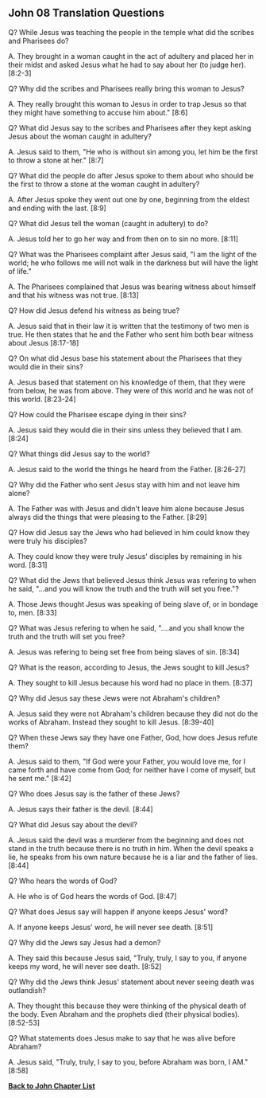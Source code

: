 ## John 08 Translation Questions ##

Q? While Jesus was teaching the people in the temple what did the scribes and Pharisees do?

A. They brought in a woman caught in the act of adultery and placed her in their midst and asked Jesus what he had to say about her (to judge her). [8:2-3]

Q? Why did the scribes and Pharisees really bring this woman to Jesus?

A. They really brought this woman to Jesus in order to trap Jesus so that they might have something to accuse him about." [8:6]

Q? What did Jesus say to the scribes and Pharisees after they kept asking Jesus about the woman caught in adultery?

A. Jesus said to them, "He who is without sin among you, let him be the first to throw a stone at her." [8:7]

Q? What did the people do after Jesus spoke to them about who should be the first to throw a stone at the woman caught in adultery?

A. After Jesus spoke they went out one by one, beginning from the eldest and ending with the last. [8:9]

Q? What did Jesus tell the woman (caught in adultery) to do?

A. Jesus told her to go her way and from then on to sin no more. [8:11]

Q? What was the Pharisees complaint after Jesus said, "I am the light of the world; he who follows me will not walk in the darkness but will have the light of life."

A. The Pharisees complained that Jesus was bearing witness about himself and that his witness was not true. [8:13]

Q? How did Jesus defend his witness as being true?

A. Jesus said that in their law it is written that the testimony of two men is true. He then states that he and the Father who sent him both bear witness about Jesus [8:17-18]

Q? On what did Jesus base his statement about the Pharisees that they would die in their sins?

A. Jesus based that statement on his knowledge of them, that they were from below, he was from above. They were of this world and he was not of this world. [8:23-24]

Q? How could the Pharisee escape dying in their sins?

A. Jesus said they would die in their sins unless they believed that I am. [8:24]

Q? What things did Jesus say to the world?

A. Jesus said to the world the things he heard from the Father. [8:26-27]

Q? Why did the Father who sent Jesus stay with him and not leave him alone?

A. The Father was with Jesus and didn't leave him alone because Jesus always did the things that were pleasing to the Father. [8:29]

Q? How did Jesus say the Jews who had believed in him could know they were truly his disciples?

A. They could know they were truly Jesus' disciples by remaining in his word. [8:31]

Q? What did the Jews that believed Jesus think Jesus was refering to when he said, "...and you will know the truth and the truth will set you free."?

A. Those Jews thought Jesus was speaking of being slave of, or in bondage to, men. [8:33]

Q? What was Jesus refering to when he said, "....and you shall know the truth and the truth will set you free?

A. Jesus was refering to being set free from being slaves of sin. [8:34]

Q? What is the reason, according to Jesus, the Jews sought to kill Jesus?

A. They sought to kill Jesus because his word had no place in them. [8:37]

Q? Why did Jesus say these Jews were not Abraham's children?

A. Jesus said they were not Abraham's children because they did not do the works of Abraham. Instead they sought to kill Jesus. [8:39-40]

Q? When these Jews say they have one Father, God, how does Jesus refute them?

A. Jesus said to them, "If God were your Father, you would love me, for I came forth and have come from God; for neither have I come of myself, but he sent me." [8:42]

Q? Who does Jesus say is the father of these Jews?

A. Jesus says their father is the devil. [8:44]

Q? What did Jesus say about the devil?

A. Jesus said the devil was a murderer from the beginning and does not stand in the truth because there is no truth in him. When the devil speaks a lie, he speaks from his own nature because he is a liar and the father of lies. [8:44]

Q? Who hears the words of God?

A. He who is of God hears the words of God. [8:47]

Q? What does Jesus say will happen if anyone keeps Jesus' word?

A. If anyone keeps Jesus' word, he will never see death. [8:51]

Q? Why did the Jews say Jesus had a demon?

A. They said this because Jesus said, "Truly, truly, I say to you, if anyone keeps my word, he will never see death. [8:52]

Q? Why did the Jews think Jesus' statement about never seeing death was outlandish?

A. They thought this because they were thinking of the physical death of the body. Even Abraham and the prophets died (their physical bodies). [8:52-53]

Q? What statements does Jesus make to say that he was alive before Abraham?

A. Jesus said, "Truly, truly, I say to you, before Abraham was born, I AM." [8:58]

__[Back to John Chapter List](./)__

